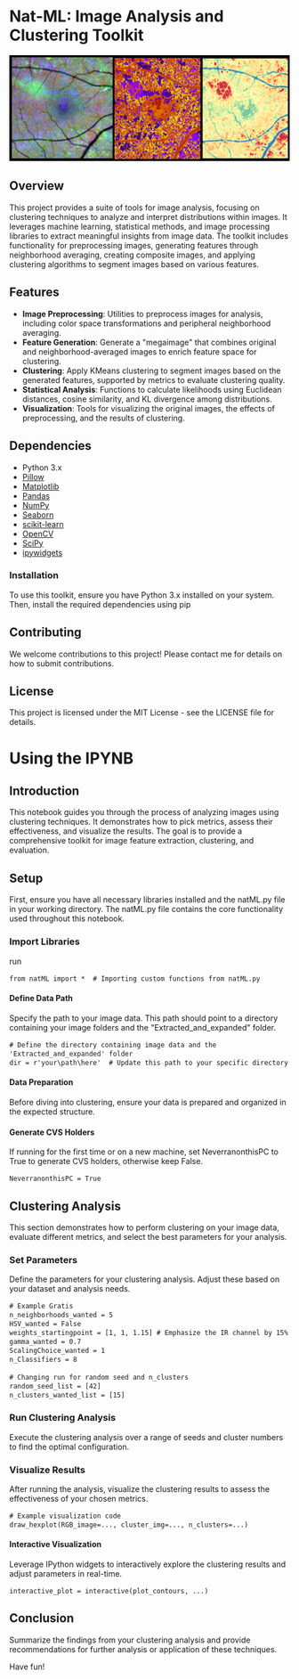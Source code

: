 # Nat-ML: Image Analysis and Clustering Toolkit

![Disease likelyhood example](./images/Untitled.png)

## Overview
This project provides a suite of tools for image analysis, focusing on clustering techniques to analyze and interpret distributions within images. It leverages machine learning, statistical methods, and image processing libraries to extract meaningful insights from image data. The toolkit includes functionality for preprocessing images, generating features through neighborhood averaging, creating composite images, and applying clustering algorithms to segment images based on various features.

## Features
- **Image Preprocessing**: Utilities to preprocess images for analysis, including color space transformations and peripheral neighborhood averaging.
- **Feature Generation**: Generate a "megaimage" that combines original and neighborhood-averaged images to enrich feature space for clustering.
- **Clustering**: Apply KMeans clustering to segment images based on the generated features, supported by metrics to evaluate clustering quality.
- **Statistical Analysis**: Functions to calculate likelihoods using Euclidean distances, cosine similarity, and KL divergence among distributions.
- **Visualization**: Tools for visualizing the original images, the effects of preprocessing, and the results of clustering.

## Dependencies
- Python 3.x
- [Pillow](https://pillow.readthedocs.io/en/stable/)
- [Matplotlib](https://matplotlib.org/)
- [Pandas](https://pandas.pydata.org/)
- [NumPy](https://numpy.org/)
- [Seaborn](https://seaborn.pydata.org/)
- [scikit-learn](https://scikit-learn.org/stable/)
- [OpenCV](https://opencv.org/)
- [SciPy](https://www.scipy.org/)
- [ipywidgets](https://ipywidgets.readthedocs.io/en/latest/)

### Installation
To use this toolkit, ensure you have Python 3.x installed on your system. Then, install the required dependencies using pip

## Contributing
We welcome contributions to this project! Please contact me for details on how to submit contributions.

## License
This project is licensed under the MIT License - see the LICENSE file for details.

# Using the IPYNB

## Introduction
This notebook guides you through the process of analyzing images using clustering techniques. It demonstrates how to pick metrics, assess their effectiveness, and visualize the results. The goal is to provide a comprehensive toolkit for image feature extraction, clustering, and evaluation.

## Setup
First, ensure you have all necessary libraries installed and the natML.py file in your working directory. The natML.py file contains the core functionality used throughout this notebook.

### Import Libraries
run 
```
from natML import *  # Importing custom functions from natML.py
```
#### Define Data Path
Specify the path to your image data. This path should point to a directory containing your image folders and the "Extracted_and_expanded" folder.
```
# Define the directory containing image data and the 'Extracted_and_expanded' folder
dir = r'your\path\here'  # Update this path to your specific directory
```

#### Data Preparation
Before diving into clustering, ensure your data is prepared and organized in the expected structure.

#### Generate CVS Holders
If running for the first time or on a new machine, set NeverranonthisPC to True to generate CVS holders, otherwise keep False.
```
NeverranonthisPC = True
```

## Clustering Analysis
This section demonstrates how to perform clustering on your image data, evaluate different metrics, and select the best parameters for your analysis.

### Set Parameters
Define the parameters for your clustering analysis. Adjust these based on your dataset and analysis needs.

```
# Example Gratis
n_neighborhoods_wanted = 5
HSV_wanted = False
weights_startingpoint = [1, 1, 1.15] # Emphasize the IR channel by 15%
gamma_wanted = 0.7
ScalingChoice_wanted = 1
n_Classifiers = 8

# Changing run for random seed and n_clusters
random_seed_list = [42]
n_clusters_wanted_list = [15]
```

### Run Clustering Analysis
Execute the clustering analysis over a range of seeds and cluster numbers to find the optimal configuration.

### Visualize Results
After running the analysis, visualize the clustering results to assess the effectiveness of your chosen metrics.
```
# Example visualization code
draw_hexplot(RGB_image=..., cluster_img=..., n_clusters=...)
```

#### Interactive Visualization
Leverage IPython widgets to interactively explore the clustering results and adjust parameters in real-time.

```
interactive_plot = interactive(plot_contours, ...)
```

## Conclusion
Summarize the findings from your clustering analysis and provide recommendations for further analysis or application of these techniques.

Have fun!